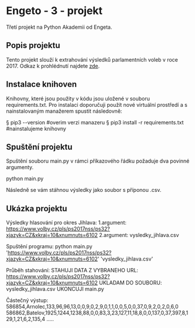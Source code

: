 # Engeto - 3 - projekt
Třetí projekt na Python Akademii od Engeta.

## Popis projektu
Tento projekt slouží k extrahování výsledků parlamentních voleb v roce 2017. Odkaz k prohlédnutí najdete [zde](https://www.volby.cz/pls/ps2017nss/ps3?xjazyk=CZ).

## Instalace knihoven
Knihovny, které jsou použity v kódu jsou uložené v souboru requirements.txt. Pro instalaci doporučuji použít nové virtuální prostředí a s nainstalovaným manažerem spustit následovně:

§ pip3 --version                        #overim verzi manazeru
§ pip3 install -r requirements.txt      #nainstalujeme knihovny

## Spuštění projektu
Spuštění souboru main.py v rámci příkazového řádku požaduje dva povinné argumenty.

python main.py <odkaz-uzemniho-celku> <vysledny-soubor>

Následně se vám stáhnou výsledky jako soubor s příponou .csv.

## Ukázka projektu
Výsledky hlasování pro okres Jihlava:
1.argument: https://www.volby.cz/pls/ps2017nss/ps32?xjazyk=CZ&xkraj=10&xnumnuts=6102
2.argument: vysledky_jihlava.csv

Spuštění programu:
python main.py 'https://www.volby.cz/pls/ps2017nss/ps32?xjazyk=CZ&xkraj=10&xnumnuts=6102' 'vysledky_jihlava.csv'

Průběh stahování:
STAHUJI DATA Z VYBRANEHO URL: https://www.volby.cz/pls/ps2017nss/ps32?xjazyk=CZ&xkraj=10&xnumnuts=6102
UKLADAM DO SOUBORU: vysledky_jihlava.csv
UKONCUJI main.py

Částečný výstup:
586854,Arnolec,133,96,96,13,0,0,9,0,2,9,0,1,1,0,0,5,0,0,37,0,9,2,0,2,0,6,0
586862,Batelov,1925,1244,1238,88,0,0,83,3,23,127,11,18,8,0,0,137,0,37,397,8,129,1,21,6,2,135,4
.....
